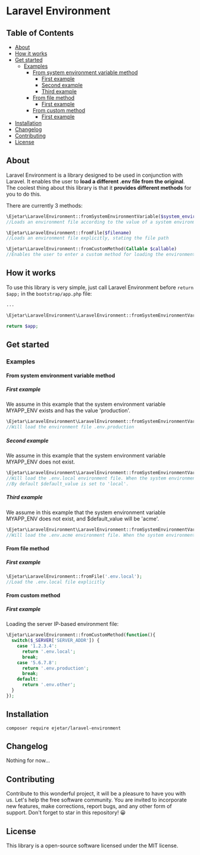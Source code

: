 # Laravel Environment

## Table of Contents
  * [About](#about)
  * [How it works](#how-it-works)
  * [Get started](#get-started)
    + [Examples](#examples)
      - [From system environment variable method](#from-system-environment-variable-method)
        * [First example](#first-example)
        * [Second example](#second-example)
        * [Third example](#third-example)
      - [From file method](#from-file-method)
        * [First example](#first-example-1)
      - [From custom method](#from-custom-method)
        * [First example](#first-example-2)
  * [Installation](#installation)
  * [Changelog](#changelog)
  * [Contributing](#contributing)
  * [License](#license)

## About
Laravel Environment is a library designed to be used in conjunction with Laravel. It enables the user to **load a different .env file from the original**. The coolest thing about this library is that it **provides different methods** for you to do this.

There are currently 3 methods:
```php
\Ejetar\LaravelEnvironment::fromSystemEnvironmentVariable($system_environment_variable_name, $default_value = 'local')
//Loads an environment file according to the value of a system environment variable
```
```php
\Ejetar\LaravelEnvironment::fromFile($filename)
//Loads an environment file explicitly, stating the file path
```
```php
\Ejetar\LaravelEnvironment::fromCustomMethod(Callable $callable)
//Enables the user to enter a custom method for loading the environment file
```

## How it works
To use this library is very simple, just call Laravel Environment before `return $app;` in the `bootstrap/app.php` file:
```php
...

\Ejetar\LaravelEnvironment\LaravelEnvironment::fromSystemEnvironmentVariable('MYAPP_ENV');

return $app;
```

## Get started
### Examples
#### From system environment variable method
##### First example
We assume in this example that the system environment variable MYAPP_ENV exists and has the value 'production'.
```php
\Ejetar\LaravelEnvironment\LaravelEnvironment::fromSystemEnvironmentVariable('MYAPP_ENV');
//Will load the environment file .env.production
```
##### Second example
We assume in this example that the system environment variable MYAPP_ENV does not exist.
```php
\Ejetar\LaravelEnvironment\LaravelEnvironment::fromSystemEnvironmentVariable('MYAPP_ENV');
//Will load the .env.local environment file. When the system environment variable does not exist, then it takes $default_value.
//By default $default_value is set to 'local'.
```
##### Third example
We assume in this example that the system environment variable MYAPP_ENV does not exist, and $default_value will be 'acme'.
```php
\Ejetar\LaravelEnvironment\LaravelEnvironment::fromSystemEnvironmentVariable('MYAPP_ENV', 'acme');
//Will load the .env.acme environment file. When the system environment variable does not exist, then it takes $default_value.
```

#### From file method
##### First example
```php
\Ejetar\LaravelEnvironment::fromFile('.env.local');
//Load the .env.local file explicitly
```

#### From custom method
##### First example
Loading the server IP-based environment file:
```php
\Ejetar\LaravelEnvironment::fromCustomMethod(function(){
  switch($_SERVER['SERVER_ADDR']) {
    case '1.2.3.4':
      return '.env.local';
      break;
    case '5.6.7.8':
      return '.env.production';
      break;
    default: 
      return '.env.other';
  }
});
```

## Installation
`composer require ejetar/laravel-environment`

## Changelog
Nothing for now...

## Contributing
Contribute to this wonderful project, it will be a pleasure to have you with us. Let's help the free software community. You are invited to incorporate new features, make corrections, report bugs, and any other form of support.
Don't forget to star in this repository! 😀 

## License
This library is a open-source software licensed under the MIT license.
